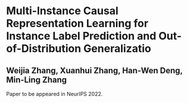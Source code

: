 # Multi-Instance Causal Representation Learning for Instance Label Prediction and Out-of-Distribution Generalizatio
## Weijia Zhang, Xuanhui Zhang, Han-Wen Deng, Min-Ling Zhang

Paper to be appeared in NeurIPS 2022.

